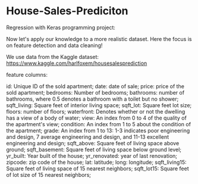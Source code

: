 # House-Sales-Prediciton

Regression with Keras programming project:

Now let's apply our knowledge to a more realistic dataset. Here the focus is on feature detection and data cleaning!

We use data from the Kaggle dataset:
https://www.kaggle.com/harlfoxem/housesalesprediction

feature columns:

id: Unique ID of the sold apartment;
date: date of sale;
price: price of the sold apartment;
bedrooms: Number of bedrooms;
bathrooms: number of bathrooms, where 0.5 denotes a bathroom with a toilet but no shower;
sqft_living: Square feet of interior living space;
sqft_lot: Square feet lot size;
floors: number of floors;
waterfront: Denotes whether or not the dwelling has a view of a body of water;
view: An index from 0 to 4 of the quality of the apartment's view;
condition: An index from 1 to 5 about the condition of the apartment;
grade: An index from 1 to 13: 1-3 indicates poor engineering and design, 7 average engineering and design, and 11-13 excellent engineering and design;
sqft_above: Square feet of living space above ground;
sqft_basement: Square feet of living space below ground level;
yr_built: Year built of the house;
yr_renovated: year of last renovation;
zipcode: zip code of the house;
lat: latitude;
long: longitude;
sqft_living15: Square feet of living space of 15 nearest neighbors;
sqft_lot15: Square feet of lot size of 15 nearest neighbors;
